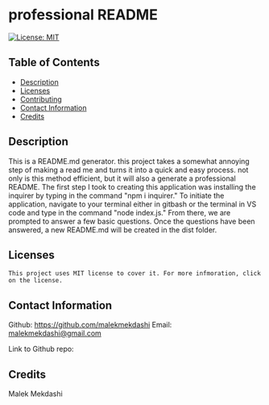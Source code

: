 # professional README

  [![License: MIT](https://img.shields.io/badge/License-MIT-yellow.svg)](https://opensource.org/licenses/MIT)
  
  ## Table of Contents
  * [Description](#description)
  * [Licenses](#licenses)
  * [Contributing](#contributing)
  * [Contact Information](#Contact-Information)
  * [Credits](#credits)
  
  ## Description
  This is a README.md generator. this project takes a somewhat annoying step of making a read me and turns it into a quick and easy process. not only is this method efficient, but it will also a generate a professional README. The first step I took to creating this application was installing the inquirer by typing in the command "npm i inquirer." To initiate the application, navigate to your terminal either in gitbash or the terminal in VS code and type in the command "node index.js." From there, we are prompted to answer a few basic questions. Once the questions have been answered, a new README.md will be created in the dist folder.
  
  ## Licenses
    This project uses MIT license to cover it. For more infmoration, click on the license.

  ## Contact Information
  Github: https://github.com/malekmekdashi
  Email: malekmekdashi@gmail.com

  Link to Github repo: 

  ## Credits
  Malek Mekdashi


